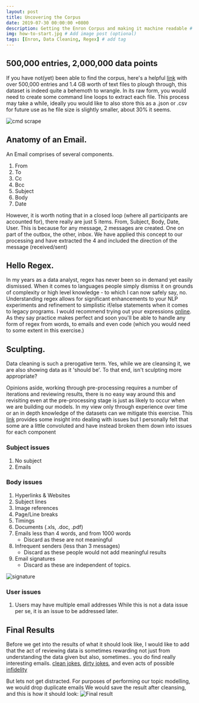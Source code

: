 ```yaml
---
layout: post
title: Uncovering the Corpus
date: 2019-07-30 00:00:00 +0800
description: Getting the Enron Corpus and making it machine readable # Add post description (optional)
img: how-to-start.jpg # Add image post (optional)
tags: [Enron, Data Cleaning, Regex] # add tag
---
```

## 500,000 entries, 2,000,000 data points

If you have not(yet) been able to find the corpus, here's a helpful [link](https://www.cs.cmu.edu/~enron/) with over 500,000 entries and 1.4 GB worth of text files to plough through, this dataset is indeed quite a behemoth to wrangle. In its raw form, you would need to create some command line loops to extract each file. This process may take a while, ideally you would like to also store this as a .json or .csv for future use as he file size is slightly smaller, about 30% it seems.

![cmd scrape]({{site.baseurl}}/assets/img/cmdpt.jpg)

## Anatomy of an Email.
An Email comprises of several components.
1. From
2. To
3. Cc
4. Bcc
5. Subject
6. Body
7. Date

However, it is worth noting that in a closed loop (where all participants are accounted for), there really are just 5 items. From, Subject, Body, Date, User. This is because for any message, 2 messages are created. One on part of the outbox, the other, inbox. We have applied this concept to our processing and have extracted the 4 and included the direction of the message (received/sent)

## Hello Regex.
In my years as a data analyst, regex has never been so in demand yet easily dismissed. When it comes to languages people simply dismiss it on grounds of complexity or high level knowledge - to which I can now safely say, no. Understanding regex allows for significant enhancements to your NLP experiments and refinement to simplistic if/else statements when it comes to legacy programs. I would recommend trying out your expressions [online](https://regexr.com). As they say practice makes perfect and soon you'll be able to handle any form of regex from words, to emails and even code (which you would need to some extent in this exercise.)

## Sculpting.
Data cleaning is such a prerogative term. Yes, while we are cleansing it, we are also showing data as it 'should be'. To that end, isn't sculpting more appropriate?

Opinions aside, working through pre-processing requires a number of iterations and reviewing results, there is no easy way around this and revisiting even at the pre-processing stage is just as likely to occur when we are building our models. In my view only through experience over time or an in depth knowledge of the datasets can we mitigate this exercise. This [link](http://www.cs.rpi.edu/~goldberg/publications/cleaning.pdf) provides some insight into dealing with issues but I personally felt that some are a little convoluted and have instead broken them down into issues for each component

### Subject issues
1. No subject
2. Emails

### Body issues
1. Hyperlinks & Websites
2. Subject lines
3. Image references
4. Page/Line breaks
5. Timings
6. Documents (.xls, .doc, .pdf)
7. Emails less than 4 words, and from 1000 words
    - Discard as these are not meaningful
8. Infrequent senders (less than 3 messages)
    - Discard as these people would not add meaningful results
9. Email signatures
    - Discard as these are independent of topics.

![signature]({{site.baseurl}}/assets/img/signature.jpg)

### User issues
1. Users may have multiple email addresses
    While this is not a data issue per se, it is an issue to be addressed later.

## Final Results
Before we get into the results of what it should look like, I would like to add that the act of reviewing data is sometimes rewarding not just from understanding the data given but also, sometimes.. you do find really interesting emails. [clean jokes](http://www.enron-mail.com/email/rogers-b/deleted_items/Fwd_FW_zen_for_the_day.html), [dirty jokes](http://www.enron-mail.com/email/gay-r/sent/Etiquette_rerun_17.html), and even acts of possible [infidelity](http://www.enron-mail.com/email/gay-r/sent/RE_Happy_Valentine_s_Day_1.html)

But lets not get distracted. For purposes of performing our topic modelling, we would drop duplicate emails
We would save the result after cleansing, and this is how it should look:
![Final result]({{site.baseurl}}/assets/img/final_result.jpg)
